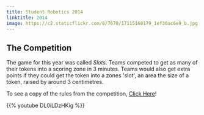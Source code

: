 ```yaml
---
title: Student Robotics 2014
linktitle: 2014
image: https://c2.staticflickr.com/8/7670/17115168179_1ef30ac6e9_b.jpg
---
```

## The Competition

The game for this year was called _Slots_. Teams competed to get as many of their tokens into a scoring zone in 3 minutes. Teams would also get extra points if they could get the token into a zones 'slot', an area the size of a token, raised by around 3 centimetres.

To see a copy of the rules from the competition, [Click Here](https://web.archive.org/web/20160303205015/https://www.studentrobotics.org/resources/2014/rulebook.pdf)!

{{% youtube DL0iLDzHKig %}}
